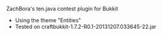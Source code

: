 ZachBora's ten.java contest plugin for Bukkit

- Using the theme "Entities"
- Tested on craftbukkit-1.7.2-R0.1-20131207.033645-22.jar